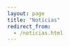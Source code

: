 ```yaml
---
layout: page
title: "Noticias"
redirect_from:
  - /noticias.html
---
```


<!-- <ul class="post-list">
  {% for post in site.categories.noticias %}
  {% if post.hidden != true %}
  <li>
    <h2>
      <a class="post-link" href="{{ post.url | prepend: site.baseurl }}">
          {{ post.title }}
      </a>
    {% if post.date %}
        <div class="chip">
            <span class="post-meta">
                {{ post.date | date: "%-d %b %Y" }}
            </span>
        </div>
    {% endif %}
    {% if post.author %}
        <div class="chip">
            <span class="post-meta">
                {{ post.author }}
            </span>
        </div>
    {% endif %}
    {% if post.categories %}
        {% for category in post.categories %}
            {% if category == 'noticias' %}
            {% else %}
                <div class="chip">
                    <span class="post-meta">
                        {{ category }}
                    </span>
                </div>
            {% endif %}
        {% endfor %}
    {% endif %}
    </h2>
    <div class="entry-content">
        {{ post.excerpt | strip_html }}
    </div>
  </li>
  <div class="divider"></div>
  {% endif %}
  {% endfor %}
  </ul> -->
